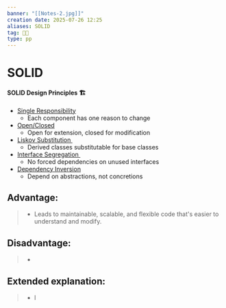 ```yaml
---
banner: "[[Notes-2.jpg]]"
creation date: 2025-07-26 12:25
aliases: SOLID
tag: 👨‍💻
type: pp
---
```

# SOLID
#### SOLID Design Principles 🏗️

- <u>Single Responsibility</u> 
	- Each component has one reason to change
- <u>Open/Closed</u>
	- Open for extension, closed for modification
- <u>Liskov Substitution </u>
	- Derived classes substitutable for base classes
- <u>Interface Segregation </u>
	- No forced dependencies on unused interfaces
- <u>Dependency Inversion</u>
	- Depend on abstractions, not concretions
## Advantage:
> -  Leads to maintainable, scalable, and flexible code that's easier to understand and modify.



## Disadvantage:
> - 

## Extended explanation:
> - l


